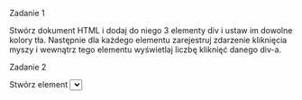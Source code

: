 Zadanie 1

Stwórz dokument HTML i dodaj do niego 3 elementy div i ustaw im dowolne kolory tła. Następnie dla każdego elementu zarejestruj zdarzenie kliknięcia myszy i wewnątrz tego elementu wyświetlaj liczbę kliknięć danego div-a.

Zadanie 2

Stwórz element <select> z 3 opcjami: przycisk 1, przycisk 2 i przycisk 3. Dodaj zdarzenie, które po wybraniu opcji wyzeruje licznik danego przycisku.